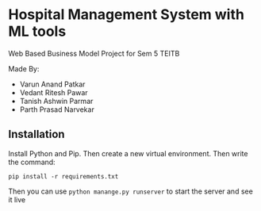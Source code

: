 # Hospital Management System with ML tools

Web Based Business Model Project for Sem 5 TEITB

Made By:
- Varun Anand Patkar
- Vedant Ritesh Pawar
- Tanish Ashwin Parmar
- Parth Prasad Narvekar

## Installation

Install Python and Pip. Then create a new virtual environment. Then write the command:

```pip install -r requirements.txt```

Then you can use ```python manange.py runserver``` to start the server and see it live
